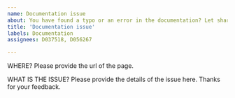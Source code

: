 ```yaml
---
name: Documentation issue
about: You have found a typo or an error in the documentation? Let share it with us so that we can improve the content. Thanks
title: 'Documentation issue'
labels: Documentation
assignees: D037518, D056267

---
```


WHERE?
Please provide the url of the page.

WHAT IS THE ISSUE?
Please provide the details of the issue here. Thanks for your feedback.

